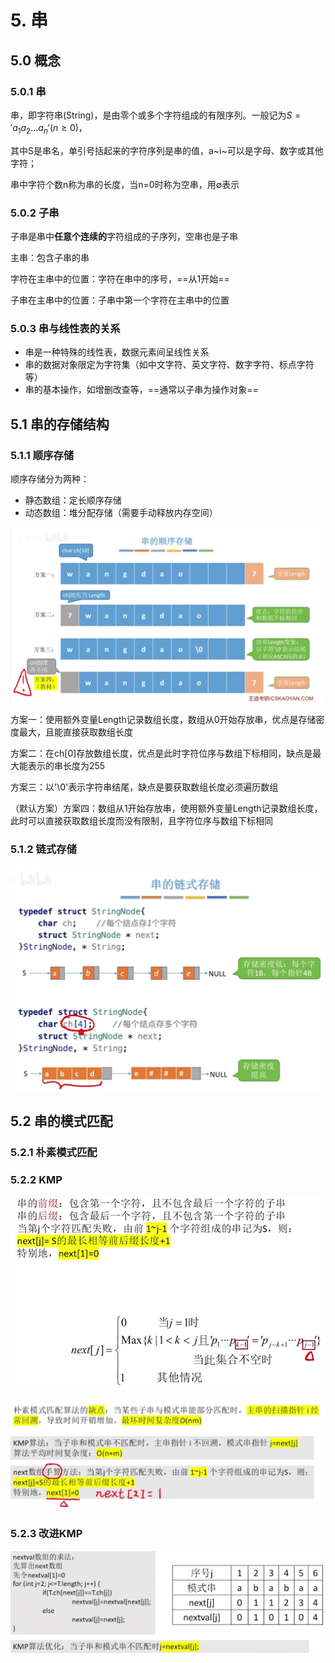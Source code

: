 # 5.	串

## 5.0	概念

### 5.0.1	串

串，即字符串(String)，是由零个或多个字符组成的有限序列。一般记为$S='a_1a_2…a_n'(n≥0)$，

其中S是串名，单引号括起来的字符序列是串的值，a~i~可以是字母、数字或其他字符；

串中字符个数n称为串的长度，当n=0时称为空串，用∅表示



### 5.0.2	子串

子串是串中**任意个连续的**字符组成的子序列，空串也是子串

主串：包含子串的串

字符在主串中的位置：字符在串中的序号，==从1开始==

子串在主串中的位置：子串中第一个字符在主串中的位置



### 5.0.3	串与线性表的关系

- 串是一种特殊的线性表，数据元素间呈线性关系
- 串的数据对象限定为字符集（如中文字符、英文字符、数字字符、标点字符等）
- 串的基本操作，如增删改查等，==通常以子串为操作对象==



## 5.1	串的存储结构

### 5.1.1	顺序存储

顺序存储分为两种：

- 静态数组：定长顺序存储
- 动态数组：堆分配存储（需要手动释放内存空间）

![image-20210815151029766](Image/image-20210815151029766.png)

方案一：使用额外变量Length记录数组长度，数组从0开始存放串，优点是存储密度最大，且能直接获取数组长度

方案二：在ch[0]存放数组长度，优点是此时字符位序与数组下标相同，缺点是最大能表示的串长度为255

方案三：以'\0'表示字符串结尾，缺点是要获取数组长度必须遍历数组

（默认方案）方案四：数组从1开始存放串，使用额外变量Length记录数组长度，此时可以直接获取数组长度而没有限制，且字符位序与数组下标相同



### 5.1.2	链式存储

![image-20210815151949994](Image/image-20210815151949994.png)



## 5.2	串的模式匹配

### 5.2.1	朴素模式匹配

### 5.2.2	KMP

<img src="Image/image-20210816202618592.png" alt="image-20210816202618592" style="zoom:80%;" />

![image-20210817090920360](Image/image-20210817090920360.png)

### 5.2.3	改进KMP

![image-20210817100627106](Image/image-20210817100627106.png)

